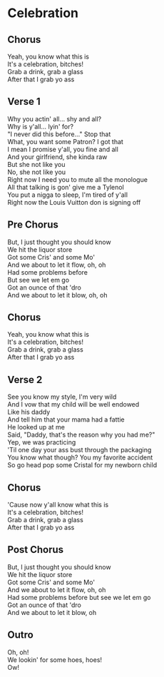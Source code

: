 # Celebration

## Chorus

Yeah, you know what this is  
It's a celebration, bitches!  
Grab a drink, grab a glass  
After that I grab yo ass  

## Verse 1

Why you actin' all… shy and all?  
Why is y'all… lyin' for?  
"I never did this before…" Stop that  
What, you want some Patron? I got that  
I mean I promise y'all, you fine and all  
And your girlfriend, she kinda raw  
But she not like you  
No, she not like you  
Right now I need you to mute all the monologue  
All that talking is gon' give me a Tylenol  
You put a nigga to sleep, I'm tired of y'all  
Right now the Louis Vuitton don is signing off  

## Pre Chorus

But, I just thought you should know  
We hit the liquor store  
Got some Cris' and some Mo'  
And we about to let it flow, oh, oh  
Had some problems before  
But see we let em go  
Got an ounce of that 'dro  
And we about to let it blow, oh, oh  

## Chorus

Yeah, you know what this is  
It's a celebration, bitches!  
Grab a drink, grab a glass  
After that I grab yo ass  

## Verse 2

See you know my style, I'm very wild  
And I vow that my child will be well endowed  
Like his daddy  
And tell him that your mama had a fattie  
He looked up at me  
Said, "Daddy, that's the reason why you had me?"  
Yep, we was practicing  
'Til one day your ass bust through the packaging  
You know what though? You my favorite accident  
So go head pop some Cristal for my newborn child  

## Chorus

'Cause now y'all know what this is  
It's a celebration, bitches!  
Grab a drink, grab a glass  
After that I grab yo ass  

## Post Chorus

But, I just thought you should know  
We hit the liquor store  
Got some Cris' and some Mo'  
And we about to let it flow, oh, oh  
Had some problems before but see we let em go  
Got an ounce of that 'dro  
And we about to let it blow, oh  

## Outro

Oh, oh!  
We lookin' for some hoes, hoes!  
Ow!
